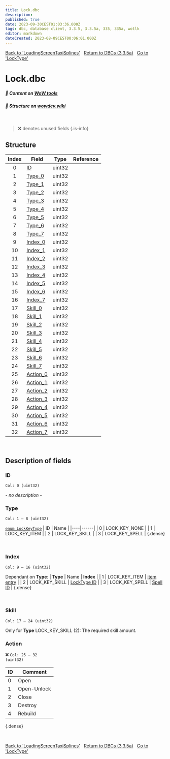 ```yaml
---
title: Lock.dbc
description:
published: true
date: 2023-09-30CEST01:03:36.000Z
tags: dbc, database client, 3.3.5, 3.3.5a, 335, 335a, wotlk
editor: markdown
dateCreated: 2023-08-09CEST00:06:01.000Z
---
```

<a href="https://trinitycore.info/files/DBC/335/loadingscreentaxisplines" class="mt-5 v-btn v-btn--depressed v-btn--flat v-btn--outlined theme--light v-size--default darkblue--text text--lighten-3"><span class="v-btn__content"><i aria-hidden="true" class="v-icon notranslate v-icon--left mdi mdi-arrow-left theme--light"></i><span>Back to 'LoadingScreenTaxiSplines'</span></span></a>&nbsp;&nbsp;&nbsp;<a href="https://trinitycore.info/files/DBC/335/home" class="mt-5 v-btn v-btn--depressed v-btn--flat v-btn--outlined theme--light v-size--default darkblue--text text--lighten-3"><span class="v-btn__content"><i aria-hidden="true" class="v-icon notranslate v-icon--left mdi mdi-home-outline theme--light"></i><span>Return to DBCs (3.3.5a)</span></span></a>&nbsp;&nbsp;&nbsp;<a href="https://trinitycore.info/files/DBC/335/locktype" class="mt-5 v-btn v-btn--depressed v-btn--flat v-btn--outlined theme--light v-size--default darkblue--text text--lighten-3"><span class="v-btn__content"><span>Go to 'LockType'</span><i aria-hidden="true" class="v-icon notranslate v-icon--right mdi mdi-arrow-right theme--light"></i></span></a>

# Lock.dbc
##### :open_book: Content on [WoW.tools](https://wow.tools/dbc/?dbc=lock&build=3.3.5.12340)
##### :pencil: Structure on [wowdev.wiki](https://wowdev.wiki/DB/Lock)
&nbsp;

> :x: denotes unused fields
{.is-info}


## Structure

| Index | Field | Type | Reference |
| :---: | --- | :---: | --- |
| 0 | [ID](#id) | uint32 |  |
| 1 | [Type_0](#type) | uint32 |  |
| 2 | [Type_1](#type) | uint32 |  |
| 3 | [Type_2](#type) | uint32 |  |
| 4 | [Type_3](#type) | uint32 |  |
| 5 | [Type_4](#type) | uint32 |  |
| 6 | [Type_5](#type) | uint32 |  |
| 7 | [Type_6](#type) | uint32 |  |
| 8 | [Type_7](#type) | uint32 |  |
| 9 | [Index_0](#index) | uint32 |  |
| 10 | [Index_1](#index) | uint32 |  |
| 11 | [Index_2](#index) | uint32 |  |
| 12 | [Index_3](#index) | uint32 |  |
| 13 | [Index_4](#index) | uint32 |  |
| 14 | [Index_5](#index) | uint32 |  |
| 15 | [Index_6](#index) | uint32 |  |
| 16 | [Index_7](#index) | uint32 |  |
| 17 | [Skill_0](#skill) | uint32 |  |
| 18 | [Skill_1](#skill) | uint32 |  |
| 19 | [Skill_2](#skill) | uint32 |  |
| 20 | [Skill_3](#skill) | uint32 |  |
| 21 | [Skill_4](#skill) | uint32 |  |
| 22 | [Skill_5](#skill) | uint32 |  |
| 23 | [Skill_6](#skill) | uint32 |  |
| 24 | [Skill_7](#skill) | uint32 |  |
| 25 | [Action_0](#action) | uint32 |  |
| 26 | [Action_1](#action) | uint32 |  |
| 27 | [Action_2](#action) | uint32 |  |
| 28 | [Action_3](#action) | uint32 |  |
| 29 | [Action_4](#action) | uint32 |  |
| 30 | [Action_5](#action) | uint32 |  |
| 31 | [Action_6](#action) | uint32 |  |
| 32 | [Action_7](#action) | uint32 |  |
&nbsp;
## Description of fields

### ID
<code>Col: 0 (uint32)</code>

*- no description -*
&nbsp;

### Type
<code>Col: 1 &ndash; 8 (uint32)</code>

[`enum LockKeyType`](https://github.com/TrinityCore/TrinityCore/blob/3.3.5/src/server/shared/SharedDefines.h#L2621-L2627)
| ID | Name |
|----|------|
| 0 | LOCK_KEY_NONE |
| 1 | LOCK_KEY_ITEM |
| 2 | LOCK_KEY_SKILL |
| 3 | LOCK_KEY_SPELL |
{.dense}

&nbsp;

### Index
<code>Col: 9 &ndash; 16 (uint32)</code>

Dependant on **Type**:
| **Type** | Name | **Index** |
| 1 | LOCK_KEY_ITEM | [item entry](/database/335/world/item_template#id) |
| 2 | LOCK_KEY_SKILL | [LockType ID](/files/DBC/335/locktype#id) |
| 3 | LOCK_KEY_SPELL | [Spell ID](/files/DBC/335/spell#id) |
{.dense}

&nbsp;

### Skill
<code>Col: 17 &ndash; 24 (uint32)</code>

Only for **Type** LOCK_KEY_SKILL (2):
The required skill amount.
&nbsp;

### Action
:x: <code>Col: 25 &ndash; 32 (uint32)</code>

| ID | Comment |
|----|---------|
| 0 | Open |
| 1 | Open-Unlock |
| 2 | Close |
| 3 | Destroy |
| 4 | Rebuild |
{.dense}

&nbsp;

<a href="https://trinitycore.info/files/DBC/335/loadingscreentaxisplines" class="mt-5 v-btn v-btn--depressed v-btn--flat v-btn--outlined theme--light v-size--default darkblue--text text--lighten-3"><span class="v-btn__content"><i aria-hidden="true" class="v-icon notranslate v-icon--left mdi mdi-arrow-left theme--light"></i><span>Back to 'LoadingScreenTaxiSplines'</span></span></a>&nbsp;&nbsp;&nbsp;<a href="https://trinitycore.info/files/DBC/335/home" class="mt-5 v-btn v-btn--depressed v-btn--flat v-btn--outlined theme--light v-size--default darkblue--text text--lighten-3"><span class="v-btn__content"><i aria-hidden="true" class="v-icon notranslate v-icon--left mdi mdi-home-outline theme--light"></i><span>Return to DBCs (3.3.5a)</span></span></a>&nbsp;&nbsp;&nbsp;<a href="https://trinitycore.info/files/DBC/335/locktype" class="mt-5 v-btn v-btn--depressed v-btn--flat v-btn--outlined theme--light v-size--default darkblue--text text--lighten-3"><span class="v-btn__content"><span>Go to 'LockType'</span><i aria-hidden="true" class="v-icon notranslate v-icon--right mdi mdi-arrow-right theme--light"></i></span></a>
